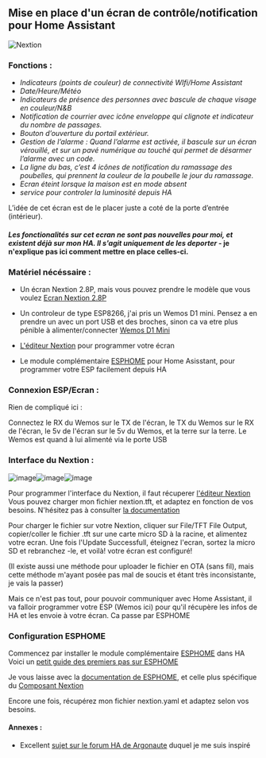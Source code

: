 ## Mise en place d'un écran de contrôle/notification pour Home Assistant


![Nextion](https://user-images.githubusercontent.com/35771339/225013109-b3ed8c40-9fef-4b1d-8148-c2848ab0bb86.jpeg)


### Fonctions : 

- *Indicateurs (points de couleur) de connectivité WIfi/Home Assistant*
- *Date/Heure/Météo*
- *Indicateurs de présence des personnes avec bascule de chaque visage en couleur/N&B*
- *Notification de courrier avec icône enveloppe qui clignote et indicateur du nombre de passages.*
- *Bouton d’ouverture du portail extérieur.*
- *Gestion de l’alarme : Quand l’alarme est activée, il bascule sur un écran vérouillé, et sur un pavé numérique au touché qui permet de désarmer l’alarme avec un code.*
- *La ligne du bas, c’est 4 icônes de notification du ramassage des poubelles, qui prennent la couleur de la poubelle le jour du ramassage.*
- *Ecran éteint lorsque la maison est en mode absent*
- *service pour controler la luminosité depuis HA*

L’idée de cet écran est de le placer juste a coté de la porte d’entrée (intérieur).

#### *Les fonctionalités sur cet ecran ne sont pas nouvelles pour moi, et existent déjà sur mon HA. Il s'agit uniquement de les deporter* - je n'explique pas ici comment mettre en place celles-ci.


### Matériel nécéssaire : 

- Un écran Nextion 2.8P, mais vous pouvez prendre le modèle que vous voulez
    [Ecran Nextion 2.8P](https://fr.aliexpress.com/item/4000593543479.html)
    
- Un controleur de type ESP8266, j'ai pris un Wemos D1 mini. Pensez a en prendre un avec un port USB et des broches, sinon ca va etre plus pénible à alimenter/connecter
    [Wemos D1 Mini](https://fr.aliexpress.com/item/32631693796.html)
    
- [L'éditeur Nextion](https://nextion.tech/nextion-editor/) pour programmer votre écran

- Le module complémentaire [ESPHOME](https://esphome.io/guides/getting_started_hassio.html) pour Home Asisstant, pour programmer votre ESP facilement depuis HA


### Connexion ESP/Ecran :

 Rien de compliqué ici :
 
 Connectez le RX du Wemos sur le TX de l'écran, le TX du Wemos sur le RX de l'écran, le 5v de l'écran sur le 5v du Wemos, et la terre sur la terre.
 Le Wemos est quand à lui alimenté via le porte USB
 
 
 ### Interface du Nextion : 
 
 ![image](https://user-images.githubusercontent.com/35771339/225095754-c85a02aa-c55a-4bff-8a01-97f23bece094.png)![image](https://user-images.githubusercontent.com/35771339/225095383-daa44c48-be16-4f7a-8566-af4a89afb829.png)![image](https://user-images.githubusercontent.com/35771339/225095476-81ce4af2-d161-485c-97b5-003d50e8fdfd.png)


  Pour programmer l'interface du Nextion, il faut récuperer [l'éditeur Nextion](https://nextion.tech/nextion-editor/)
  Vous pouvez charger mon fichier nextion.tft, et adaptez en fonction de vos besoins. N'hésitez pas à consulter [la documentation](https://nextion.tech/editor_guide/)
  
  Pour charger le fichier sur votre Nextion, cliquer sur File/TFT File Output, copier/coller le fichier .tft sur une carte micro SD à la racine, et alimentez votre       ecran. Une fois l'Update Successfull, éteignez l'ecran, sortez la micro SD et rebranchez -le, et voilà! votre écran est configuré!
  
  (Il existe aussi une méthode pour uploader le fichier en OTA (sans fil), mais cette méthode m'ayant posée pas mal de soucis et étant très inconsistante, je vais la passer)
  
  Mais ce n'est pas tout, pour pouvoir communiquer avec Home Assistant, il va falloir programmer votre ESP (Wemos ici) pour qu'il récupère les infos de HA et les envoie à votre écran. Ca passe par ESPHOME
  
  ### Configuration ESPHOME
  
  Commencez par installer le module complémentaire [ESPHOME](https://esphome.io/guides/getting_started_hassio.html) dans HA
  Voici un [petit guide des premiers pas sur ESPHOME](https://hacf.fr/esphome_installation)
  
  Je vous laisse avec la [documentation de ESPHOME](https://esphome.io/), et celle plus spécifique du [Composant Nextion](https://esphome.io/components/display/nextion.html)
  
  Encore une fois, récupérez mon fichier nextion.yaml et adaptez selon vos besoins.
  
  #### Annexes : 
  
  - Excellent [sujet sur le forum HA de Argonaute](https://forum.hacf.fr/t/ecran-tactile-nextion-avec-esphome-deporter-vos-commandes/10622) duquel je me suis inspiré
